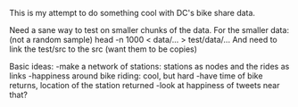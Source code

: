 This is my attempt to do something cool with DC's bike share data.

Need a sane way to test on smaller chunks of the data.
For the smaller data: (not a random sample)
head -n 1000 < data/... > test/data/...
And need to link the test/src to the src (want them to be copies)

Basic ideas:
-make a network of stations: stations as nodes and the rides as links
-happiness around bike riding: cool, but hard
    -have time of bike returns, location of the station returned
    -look at happiness of tweets near that?



